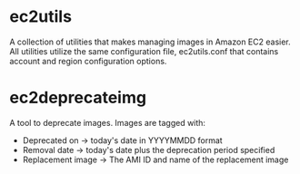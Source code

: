 ec2utils
========

A collection of utilities that makes managing images in Amazon EC2 easier.
All utilities utilize the same configuration file, ec2utils.conf that contains
account and region configuration options.

# ec2deprecateimg

A tool to deprecate images. Images are tagged with:
- Deprecated on     -> today's date in YYYYMMDD format
- Removal date      -> today's date plus the deprecation period specified
- Replacement image -> The AMI ID and name of the replacement image

